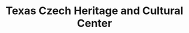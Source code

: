 ---
layout: repo
title: "Texas Czech Heritage and Cultural Center"
id: 17449
permalink: repos/17449/
---